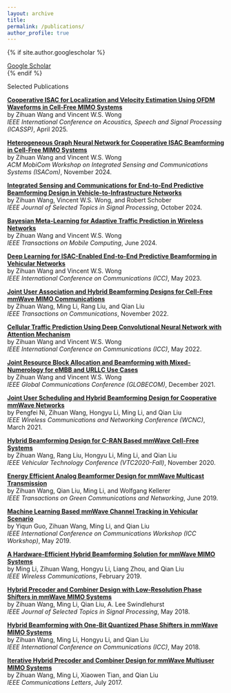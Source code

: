 ```yaml
---
layout: archive
title: 
permalink: /publications/
author_profile: true
---
```


{% if site.author.googlescholar %}
  <div class="wordwrap"><a href="{{site.author.googlescholar}}">Google Scholar</a></div>
{% endif %}


Selected Publications

[**Cooperative ISAC for Localization and Velocity Estimation Using OFDM Waveforms in Cell-Free MIMO Systems**](http://zihuanwang.github.io/files/WW-ICASSP-2025.pdf)<br>
by Zihuan Wang and Vincent W.S. Wong <br>
*IEEE International Conference on Acoustics, Speech and Signal Processing (ICASSP)*, April 2025. 

[**Heterogeneous Graph Neural Network for Cooperative ISAC Beamforming in Cell-Free MIMO Systems**](http://zihuanwang.github.io/files/ISACom_3636534.3698223.pdf)<br>
by Zihuan Wang and Vincent W.S. Wong <br>
*ACM MobiCom Workshop on Integrated Sensing and Communications Systems (ISACom)*, November 2024. 

[**Integrated Sensing and Communications for End-to-End Predictive Beamforming Design in Vehicle-to-Infrastructure Networks**](http://zihuanwang.github.io/files/Integrated_Sensing_and_Communications_for_End-to-End_Predictive_Beamforming_Design_in_Vehicle-to-Infrastructure_Networks.pdf)<br>
by Zihuan Wang, Vincent W.S. Wong, and Robert Schober <br>
*IEEE Journal of Selected Topics in Signal Processing*, October 2024. 

[**Bayesian Meta-Learning for Adaptive Traffic Prediction in Wireless Networks**](http://zihuanwang.github.io/files/Bayesian_Meta-Learning_for_Adaptive_Traffic_Prediction_in_Wireless_Networks.pdf)<br>
by Zihuan Wang and Vincent W.S. Wong <br>
*IEEE Transactions on Mobile Computing*, June 2024. 

[**Deep Learning for ISAC-Enabled End-to-End Predictive Beamforming in Vehicular Networks**](http://zihuanwang.github.io/files/Deep_Learning_for_ISAC-Enabled_End-to-End_Predictive_Beamforming_in_Vehicular_Networks.pdf)<br>
by Zihuan Wang and Vincent W.S. Wong <br>
*IEEE International Conference on Communications (ICC)*, May 2023. 

[**Joint User Association and Hybrid Beamforming Designs for Cell-Free mmWave MIMO Communications**](http://zihuanwang.github.io/files/Joint_User_Association_and_Hybrid_Beamforming_Designs_for_Cell-Free_mmWave_MIMO_Communications.pdf)<br>
by Zihuan Wang, Ming Li, Rang Liu, and Qian Liu <br>
*IEEE Transactions on Communications*, November 2022. 

[**Cellular Traffic Prediction Using Deep Convolutional Neural Network with Attention Mechanism**](http://zihuanwang.github.io/files/WW-ICC-2022.pdf)<br>
by Zihuan Wang and Vincent W.S. Wong <br>
*IEEE International Conference on Communications (ICC)*, May 2022. 

[**Joint Resource Block Allocation and Beamforming with Mixed-Numerology for eMBB and URLLC Use Cases**](http://zihuanwang.github.io/files/Joint_Resource_Block_Allocation_and_Beamforming_with_Mixed-Numerology_for_eMBB_and_URLLC_Use_Cases.pdf)<br>
by Zihuan Wang and Vincent W.S. Wong <br>
*IEEE Global Communications Conference (GLOBECOM)*, December 2021. 

[**Joint User Scheduling and Hybrid Beamforming Design for Cooperative mmWave Networks**](http://zihuanwang.github.io/files/Joint_User_Scheduling_and_Hybrid_Beamforming_Design_for_Cooperative_mmWave_Networks.pdf)<br>
by Pengfei Ni, Zihuan Wang, Hongyu Li, Ming Li, and Qian Liu <br>
*IEEE Wireless Communications and Networking Conference (WCNC)*, March 2021. 

[**Hybrid Beamforming Design for C-RAN Based mmWave Cell-Free Systems**](http://zihuanwang.github.io/files/Hybrid_Beamforming_Design_for_C-RAN_Based_mmWave_Cell-Free_Systems.pdf)<br>
by Zihuan Wang, Rang Liu, Hongyu Li, Ming Li, and Qian Liu <br>
*IEEE Vehicular Technology Conference (VTC2020-Fall)*, November 2020. 

[**Energy Efficient Analog Beamformer Design for mmWave Multicast Transmission**](http://zihuanwang.github.io/files/Energy_Efficient_Analog_Beamformer_Design_for_mmWave_Multicast_Transmission.pdf)<br>
by Zihuan Wang, Qian Liu, Ming Li, and Wolfgang Kellerer <br>
*IEEE Transactions on Green Communications and Networking*, June 2019. 

[**Machine Learning Based mmWave Channel Tracking in Vehicular Scenario**](http://zihuanwang.github.io/files/Machine_Learning_Based_mmWave_Channel_Tracking_in_Vehicular_Scenario.pdf)<br>
by Yiqun Guo, Zihuan Wang, Ming Li, and Qian Liu <br>
*IEEE International Conference on Communications Workshop (ICC Workshop)*, May 2019. 

[**A Hardware-Efficient Hybrid Beamforming Solution for mmWave MIMO Systems**](http://zihuanwang.github.io/files/A_Hardware-Efficient_Hybrid_Beamforming_Solution_for_mmWave_MIMO_Systems.pdf)<br>
by Ming Li, Zihuan Wang, Hongyu Li, Liang Zhou, and Qian Liu <br>
*IEEE Wireless Communications*, February 2019. 

[**Hybrid Precoder and Combiner Design with Low-Resolution Phase Shifters in mmWave MIMO Systems**](http://zihuanwang.github.io/files/Hybrid_Precoder_and_Combiner_Design_With_Low-Resolution_Phase_Shifters_in_mmWave_MIMO_Systems.pdf)<br>
by Zihuan Wang, Ming Li, Qian Liu, A. Lee Swindlehurst <br>
*IEEE Journal of Selected Topics in Signal Processing*, May 2018. 

[**Hybrid Beamforming with One-Bit Quantized Phase Shifters in mmWave MIMO Systems**](http://zihuanwang.github.io/files/Hybrid_Beamforming_with_One-Bit_Quantized_Phase_Shifters_in_mmWave_MIMO_Systems.pdf)<br>
by Zihuan Wang, Ming Li, Hongyu Li, and Qian Liu <br>
*IEEE International Conference on Communications (ICC)*, May 2018. 

[**Iterative Hybrid Precoder and Combiner Design for mmWave Multiuser MIMO Systems**](http://zihuanwang.github.io/files/Iterative_Hybrid_Precoder_and_Combiner_Design_for_mmWave_Multiuser_MIMO_Systems.pdf)<br>
by Zihuan Wang, Ming Li, Xiaowen Tian, and Qian Liu <br>
*IEEE Communications Letters*, July 2017. 



